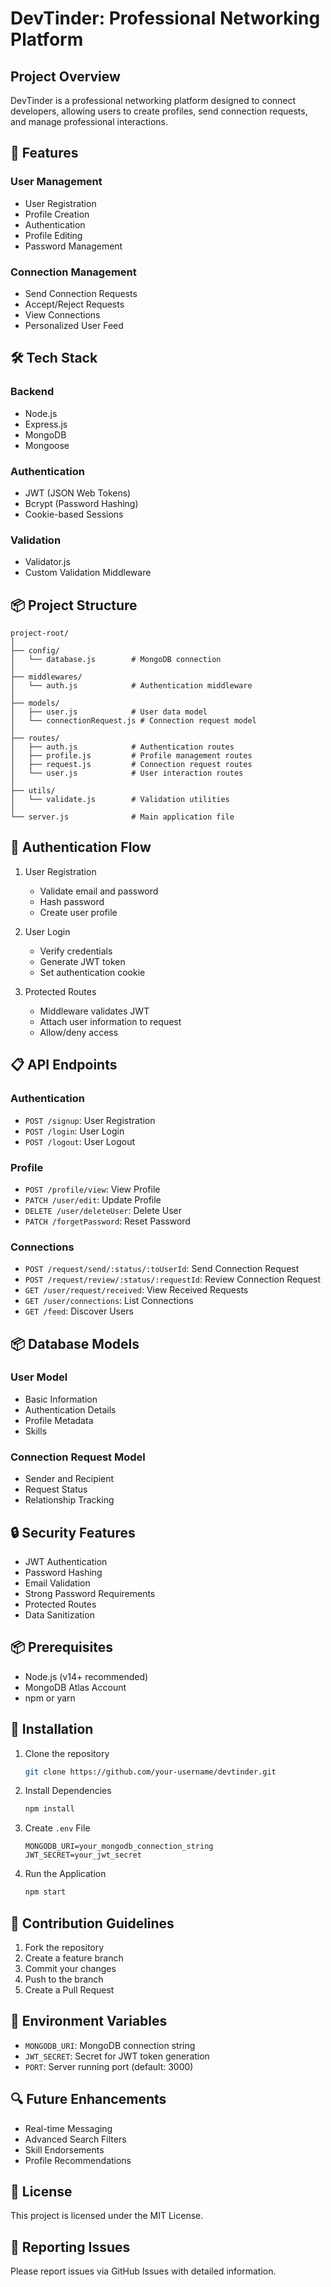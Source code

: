 # DevTinder: Professional Networking Platform

## Project Overview

DevTinder is a professional networking platform designed to connect developers, allowing users to create profiles, send connection requests, and manage professional interactions.

## 🚀 Features

### User Management
- User Registration
- Profile Creation
- Authentication
- Profile Editing
- Password Management

### Connection Management
- Send Connection Requests
- Accept/Reject Requests
- View Connections
- Personalized User Feed

## 🛠 Tech Stack

### Backend
- Node.js
- Express.js
- MongoDB
- Mongoose

### Authentication
- JWT (JSON Web Tokens)
- Bcrypt (Password Hashing)
- Cookie-based Sessions

### Validation
- Validator.js
- Custom Validation Middleware

## 📦 Project Structure

```
project-root/
│
├── config/
│   └── database.js        # MongoDB connection
│
├── middlewares/
│   └── auth.js            # Authentication middleware
│
├── models/
│   ├── user.js            # User data model
│   └── connectionRequest.js # Connection request model
│
├── routes/
│   ├── auth.js            # Authentication routes
│   ├── profile.js         # Profile management routes
│   ├── request.js         # Connection request routes
│   └── user.js            # User interaction routes
│
├── utils/
│   └── validate.js        # Validation utilities
│
└── server.js              # Main application file
```

## 🔐 Authentication Flow

1. User Registration
   - Validate email and password
   - Hash password
   - Create user profile

2. User Login
   - Verify credentials
   - Generate JWT token
   - Set authentication cookie

3. Protected Routes
   - Middleware validates JWT
   - Attach user information to request
   - Allow/deny access

## 📋 API Endpoints

### Authentication
- `POST /signup`: User Registration
- `POST /login`: User Login
- `POST /logout`: User Logout

### Profile
- `POST /profile/view`: View Profile
- `PATCH /user/edit`: Update Profile
- `DELETE /user/deleteUser`: Delete User
- `PATCH /forgetPassword`: Reset Password

### Connections
- `POST /request/send/:status/:toUserId`: Send Connection Request
- `POST /request/review/:status/:requestId`: Review Connection Request
- `GET /user/request/received`: View Received Requests
- `GET /user/connections`: List Connections
- `GET /feed`: Discover Users

## 📦 Database Models

### User Model
- Basic Information
- Authentication Details
- Profile Metadata
- Skills

### Connection Request Model
- Sender and Recipient
- Request Status
- Relationship Tracking

## 🔒 Security Features

- JWT Authentication
- Password Hashing
- Email Validation
- Strong Password Requirements
- Protected Routes
- Data Sanitization

## 📦 Prerequisites

- Node.js (v14+ recommended)
- MongoDB Atlas Account
- npm or yarn

## 🚀 Installation

1. Clone the repository
   ```bash
   git clone https://github.com/your-username/devtinder.git
   ```

2. Install Dependencies
   ```bash
   npm install
   ```

3. Create `.env` File
   ```env
   MONGODB_URI=your_mongodb_connection_string
   JWT_SECRET=your_jwt_secret
   ```

4. Run the Application
   ```bash
   npm start
   ```

## 🤝 Contribution Guidelines

1. Fork the repository
2. Create a feature branch
3. Commit your changes
4. Push to the branch
5. Create a Pull Request

## 📝 Environment Variables

- `MONGODB_URI`: MongoDB connection string
- `JWT_SECRET`: Secret for JWT token generation
- `PORT`: Server running port (default: 3000)

## 🔍 Future Enhancements

- Real-time Messaging
- Advanced Search Filters
- Skill Endorsements
- Profile Recommendations

## 📜 License

This project is licensed under the MIT License.


## 🐛 Reporting Issues

Please report issues via GitHub Issues with detailed information.
